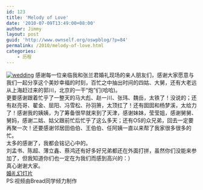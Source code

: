 ```yaml
---
id: 123
title: 'Melody of Love'
date: '2010-07-09T13:49:00+08:00'
author: Jimmy
layout: post
guid: 'http://www.ownself.org/oswpblog/?p=84'
permalink: /2010/melody-of-love.html
categories:
    - 历程
---
```


[![wedding](/wp-content/uploads/2010/MelodyofLove_14F70/wedding_thumb.jpg "wedding")](/wp-content/uploads/2010/MelodyofLove_14F70/wedding.jpg) 感谢每一位亲临我和张兰君婚礼现场的亲人朋友们，感谢大家愿意与我们一起分享这个美妙幸福的时刻，百忙之中抽出时间的四姑、大舅，还有大老远从上海赶过来的郭川，北京的一干“炮”们(哈哈)。   
 更要感谢跟着忙乎了一整天的马大彪、赵一川、张玮、魏岳，太铁了！没说的；还有赵亮哥、翟金、屈阳、冯雪松、孙羽箫，太顶扛了！还有囡囡和杨梦溪，太给力了！感谢我的姨姨，为了筹备很早就来到了天津，感谢妹妹，莹莹姐，感谢舅舅、舅妈，感谢二姑、姑父跟前忙后忙乎了这么多天；还有OS的众兄弟，回去一定要再聚一次！还要感谢邻居田伯伯、王伯伯、任阿姨一直以来帮了我家很多很多的忙。   
 太多的感谢了，我都会铭记心中的。   
 刘孟书、陈超、薄立鑫、蔡鸿还有好多好兄弟都还在外面打拼，虽然你们没能来参加了，但我知道你们也一定在为我们而感到高兴的：）   
 真心谢谢大家。  
 [婚礼幻灯片](http://v.youku.com/v_show/id_XMTg4MTc3MDY4.html)  
 PS:视频由Bread同学倾力制作